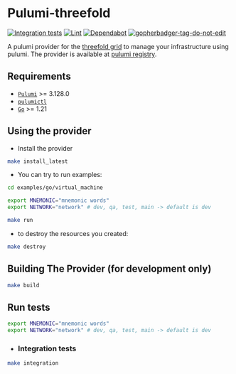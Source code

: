 # Pulumi-threefold

[![Integration tests](https://github.com/threefoldtech/pulumi-threefold/actions/workflows/integration.yaml/badge.svg?branch=development)](https://github.com/threefoldtech/pulumi-threefold/actions/workflows/integration.yaml) [![Lint](https://github.com/threefoldtech/pulumi-threefold/actions/workflows/lint.yaml/badge.svg?branch=development)](https://github.com/threefoldtech/pulumi-threefold/actions/workflows/lint.yaml) [![Dependabot](https://badgen.net/badge/Dependabot/enabled/green?icon=dependabot)](https://dependabot.com/) <a href='https://github.com/jpoles1/gopherbadger' target='_blank'>![gopherbadger-tag-do-not-edit](https://img.shields.io/badge/Go%20Coverage-54%25-brightgreen.svg?longCache=true&style=flat)</a>

A pulumi provider for the [threefold grid](https://threefold.io) to manage your infrastructure using pulumi.
The provider is available at [pulumi registry](https://www.pulumi.com/registry/packages/threefold/).

## Requirements

- [`Pulumi`](https://www.pulumi.com/docs/install/) >= 3.128.0
- [`pulumictl`](https://github.com/pulumi/pulumictl#installation)
- [`Go`](https://golang.org/doc/install) >= 1.21

## Using the provider

- Install the provider

```bash
make install_latest
```

- You can try to run examples:

```bash
cd examples/go/virtual_machine

export MNEMONIC="mnemonic words"
export NETWORK="network" # dev, qa, test, main -> default is dev

make run
```

- to destroy the resources you created:

```bash
make destroy
```

## Building The Provider (for development only)

```bash
make build
```

## Run tests

```bash
export MNEMONIC="mnemonic words"
export NETWORK="network" # dev, qa, test, main -> default is dev
```

- ### Integration tests

```bash
make integration
```

